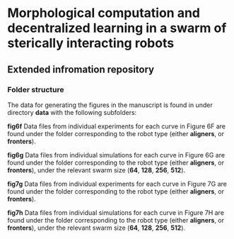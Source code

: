 #  Morphological computation and decentralized learning in a swarm of sterically interacting robots
## Extended infromation repository





### Folder structure
The data for generating the figures in the manuscript is found in under directory **data** with the following subfolders:


**fig6f**
Data files from individual experiments for each curve in Figure 6F are found under the folder corresponding to the robot type (either **aligners**, or **fronters**).

**fig6g**
Data files from individual simulations for each curve in Figure 6G are found under the folder corresponding to the robot type (either **aligners**, or **fronters**), under the relevant swarm size (**64**, **128**, **256**, **512**).


**fig7g**
Data files from individual experiments for each curve in Figure 7G are found under the folder corresponding to the robot type (either **aligners**, or **fronters**).

**fig7h**
Data files from individual simulations for each curve in Figure 7H are found under the folder corresponding to the robot type (either **aligners**, or **fronters**), under the relevant swarm size (**64**, **128**, **256**, **512**).


